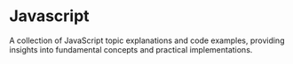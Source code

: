 # Javascript
A collection of JavaScript topic explanations and code examples, providing insights into fundamental concepts and practical implementations.
